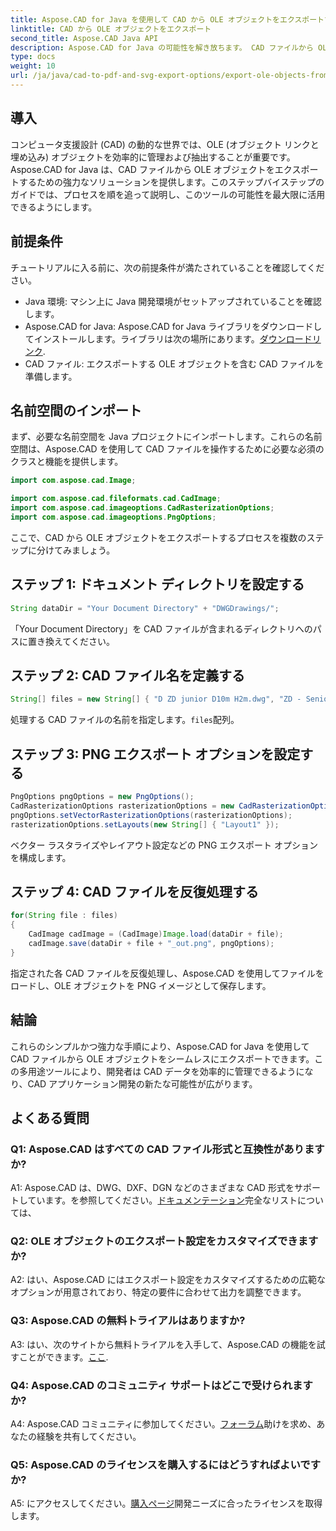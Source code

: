```yaml
---
title: Aspose.CAD for Java を使用して CAD から OLE オブジェクトをエクスポートする
linktitle: CAD から OLE オブジェクトをエクスポート
second_title: Aspose.CAD Java API
description: Aspose.CAD for Java の可能性を解き放ちます。 CAD ファイルから OLE オブジェクトを簡単にエクスポートします。シームレスな CAD データ管理のために今すぐダウンロードしてください。
type: docs
weight: 10
url: /ja/java/cad-to-pdf-and-svg-export-options/export-ole-objects-from-cad/
---
```

## 導入

コンピュータ支援設計 (CAD) の動的な世界では、OLE (オブジェクト リンクと埋め込み) オブジェクトを効率的に管理および抽出することが重要です。 Aspose.CAD for Java は、CAD ファイルから OLE オブジェクトをエクスポートするための強力なソリューションを提供します。このステップバイステップのガイドでは、プロセスを順を追って説明し、このツールの可能性を最大限に活用できるようにします。

## 前提条件

チュートリアルに入る前に、次の前提条件が満たされていることを確認してください。

- Java 環境: マシン上に Java 開発環境がセットアップされていることを確認します。
-  Aspose.CAD for Java: Aspose.CAD for Java ライブラリをダウンロードしてインストールします。ライブラリは次の場所にあります。[ダウンロードリンク](https://releases.aspose.com/cad/java/).
- CAD ファイル: エクスポートする OLE オブジェクトを含む CAD ファイルを準備します。

## 名前空間のインポート

まず、必要な名前空間を Java プロジェクトにインポートします。これらの名前空間は、Aspose.CAD を使用して CAD ファイルを操作するために必要な必須のクラスと機能を提供します。

```java
import com.aspose.cad.Image;

import com.aspose.cad.fileformats.cad.CadImage;
import com.aspose.cad.imageoptions.CadRasterizationOptions;
import com.aspose.cad.imageoptions.PngOptions;
```

ここで、CAD から OLE オブジェクトをエクスポートするプロセスを複数のステップに分けてみましょう。

## ステップ 1: ドキュメント ディレクトリを設定する

```java
String dataDir = "Your Document Directory" + "DWGDrawings/";
```

「Your Document Directory」を CAD ファイルが含まれるディレクトリへのパスに置き換えてください。

## ステップ 2: CAD ファイル名を定義する

```java
String[] files = new String[] { "D ZD junior D10m H2m.dwg", "ZD - Senior D6m H2m45.dwg" };
```

処理する CAD ファイルの名前を指定します。`files`配列。

## ステップ 3: PNG エクスポート オプションを設定する

```java
PngOptions pngOptions = new PngOptions();
CadRasterizationOptions rasterizationOptions = new CadRasterizationOptions();
pngOptions.setVectorRasterizationOptions(rasterizationOptions);
rasterizationOptions.setLayouts(new String[] { "Layout1" });
```

ベクター ラスタライズやレイアウト設定などの PNG エクスポート オプションを構成します。

## ステップ 4: CAD ファイルを反復処理する

```java
for(String file : files)
{
    CadImage cadImage = (CadImage)Image.load(dataDir + file);
    cadImage.save(dataDir + file + "_out.png", pngOptions);
}
```

指定された各 CAD ファイルを反復処理し、Aspose.CAD を使用してファイルをロードし、OLE オブジェクトを PNG イメージとして保存します。

## 結論

これらのシンプルかつ強力な手順により、Aspose.CAD for Java を使用して CAD ファイルから OLE オブジェクトをシームレスにエクスポートできます。この多用途ツールにより、開発者は CAD データを効率的に管理できるようになり、CAD アプリケーション開発の新たな可能性が広がります。

## よくある質問

### Q1: Aspose.CAD はすべての CAD ファイル形式と互換性がありますか?

 A1: Aspose.CAD は、DWG、DXF、DGN などのさまざまな CAD 形式をサポートしています。を参照してください。[ドキュメンテーション](https://reference.aspose.com/cad/java/)完全なリストについては、

### Q2: OLE オブジェクトのエクスポート設定をカスタマイズできますか?

A2: はい、Aspose.CAD にはエクスポート設定をカスタマイズするための広範なオプションが用意されており、特定の要件に合わせて出力を調整できます。

### Q3: Aspose.CAD の無料トライアルはありますか?

 A3: はい、次のサイトから無料トライアルを入手して、Aspose.CAD の機能を試すことができます。[ここ](https://releases.aspose.com/).

### Q4: Aspose.CAD のコミュニティ サポートはどこで受けられますか?

 A4: Aspose.CAD コミュニティに参加してください。[フォーラム](https://forum.aspose.com/c/cad/19)助けを求め、あなたの経験を共有してください。

### Q5: Aspose.CAD のライセンスを購入するにはどうすればよいですか?

A5: にアクセスしてください。[購入ページ](https://purchase.aspose.com/buy)開発ニーズに合ったライセンスを取得します。